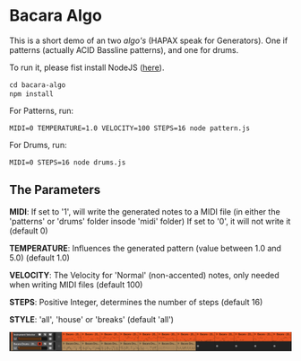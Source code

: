 # Bacara Algo

This is a short demo of an two *algo's* (HAPAX speak for Generators). One if patterns (actually ACID Bassline patterns), and one for drums.

To run it, please fist install NodeJS ([here](https://nodejs.org/en/)).

	cd bacara-algo  
	npm install

For Patterns, run:

	MIDI=0 TEMPERATURE=1.0 VELOCITY=100 STEPS=16 node pattern.js

For Drums, run:  

	MIDI=0 STEPS=16 node drums.js



## The Parameters

**MIDI**:   If set to '1', will write the generated notes to a MIDI file  (in either the 'patterns' or 'drums' folder insode 'midi' folder)
        If set to '0', it will not write it
        (default 0)

**TEMPERATURE**: Influences the generated pattern (value between 1.0 and 5.0) (default 1.0)

**VELOCITY**:   The Velocity for 'Normal' (non-accented) notes, only needed when writing MIDI files (default 100)

**STEPS**:  Positive Integer, determines the number of steps (default 16)

**STYLE**: 'all', 'house' or 'breaks' (default 'all')

![Example Clips](images/Screenshot.png)